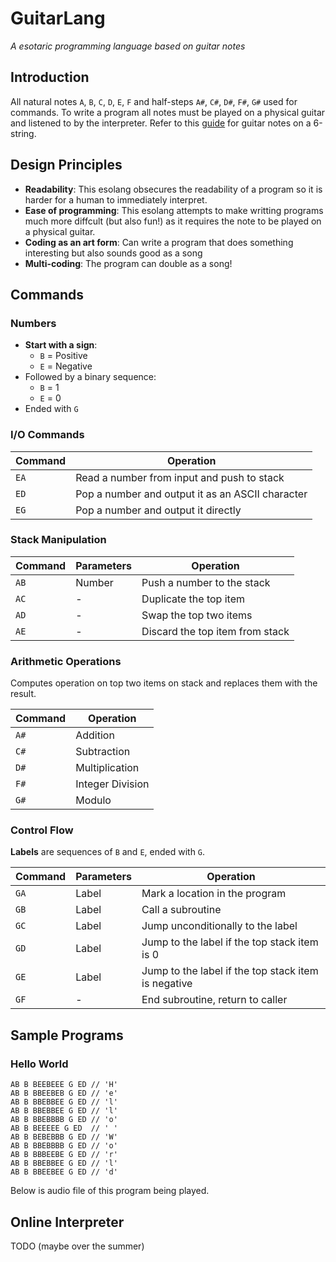 # GuitarLang
_A esotaric programming language based on guitar notes_

## Introduction 
All natural notes `A`, `B`, `C`, `D`, `E`, `F` and half-steps `A#`, `C#`, `D#`, `F#`, `G#` used for commands. 
To write a program all notes must be played on a physical guitar and listened to by the interpreter.
Refer to this [guide](https://leadguitarlessons.com/guitar-lessons/general/learn-the-notes-on-the-guitar.htm) for guitar notes on a 6-string.

## Design Principles
- **Readability**: This esolang obsecures the readability of a program so it is harder for a human to immediately interpret. 
- **Ease of programming**: This esolang attempts to make writting programs much more diffcult (but also fun!) as it requires the note to be played on a physical guitar.
- **Coding as an art form**: Can write a program that does something interesting but also sounds good as a song
- **Multi-coding**: The program can double as a song!

## Commands
### Numbers

- **Start with a sign**:
  - `B` = Positive
  - `E` = Negative
- Followed by a binary sequence:
  - `B` = 1
  - `E` = 0
- Ended with `G`

### I/O Commands

| Command | Operation                                  |
|---------|------------------------------------------|
| `EA`    | Read a number from input and push to stack |
| `ED`    | Pop a number and output it as an ASCII character |
| `EG`    | Pop a number and output it directly      |


### Stack Manipulation

| Command | Parameters | Operation                         |
|---------|------------|---------------------------------|
| `AB`    | Number     | Push a number to the stack      |
| `AC`    | -          | Duplicate the top item          |
| `AD`    | -          | Swap the top two items          |
| `AE`    | -          | Discard the top item from stack |


### Arithmetic Operations
Computes operation on top two items on stack and replaces them with the result.

| Command | Operation           |
|---------|-------------------|
| `A#`   | Addition           |
| `C#`   | Subtraction        |
| `D#`   | Multiplication     |
| `F#`   | Integer Division   |
| `G#`   | Modulo             |


### Control Flow

**Labels** are sequences of `B` and `E`, ended with `G`.

| Command | Parameters | Operation                                      |
|---------|------------|----------------------------------------------|
| `GA`    | Label      | Mark a location in the program               |
| `GB`    | Label      | Call a subroutine                            |
| `GC`    | Label      | Jump unconditionally to the label           |
| `GD`    | Label      | Jump to the label if the top stack item is 0 |
| `GE`    | Label      | Jump to the label if the top stack item is negative |
| `GF`    | -          | End subroutine, return to caller             |

## Sample Programs
### Hello World
```
AB B BEEBEEE G ED // 'H'
AB B BBEEBEB G ED // 'e'
AB B BBEBBEE G ED // 'l'
AB B BBEBBEE G ED // 'l'
AB B BBEBBBB G ED // 'o'
AB B BEEEEE G ED  // ' '
AB B BEBEBBB G ED // 'W'
AB B BBEBBBB G ED // 'o'
AB B BBBEEBE G ED // 'r'
AB B BBEBBEE G ED // 'l'
AB B BBEEBEE G ED // 'd'

```
Below is audio file of this program being played.

## Online Interpreter
TODO (maybe over the summer)
